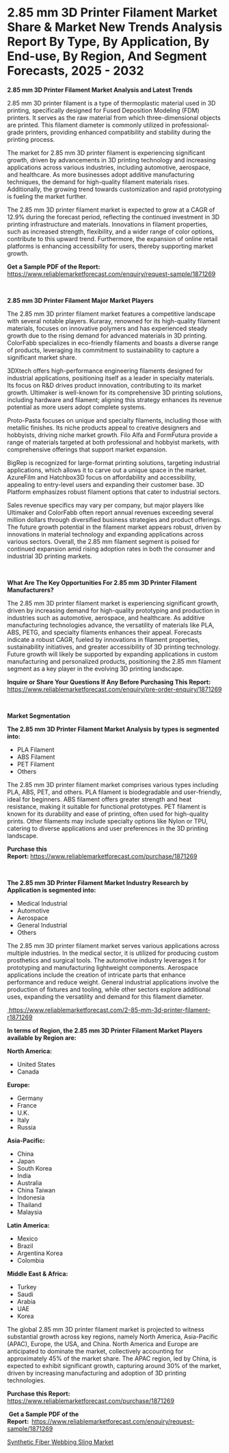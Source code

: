 <p><h1>2.85 mm 3D Printer Filament Market Share & Market New Trends Analysis Report By Type, By Application, By End-use, By Region, And Segment Forecasts, 2025 - 2032</h1></p><p><strong>2.85 mm 3D Printer Filament Market Analysis and Latest Trends</strong></p>
<p><p>2.85 mm 3D printer filament is a type of thermoplastic material used in 3D printing, specifically designed for Fused Deposition Modeling (FDM) printers. It serves as the raw material from which three-dimensional objects are printed. This filament diameter is commonly utilized in professional-grade printers, providing enhanced compatibility and stability during the printing process.</p><p>The market for 2.85 mm 3D printer filament is experiencing significant growth, driven by advancements in 3D printing technology and increasing applications across various industries, including automotive, aerospace, and healthcare. As more businesses adopt additive manufacturing techniques, the demand for high-quality filament materials rises. Additionally, the growing trend towards customization and rapid prototyping is fueling the market further.</p><p>The 2.85 mm 3D printer filament market is expected to grow at a CAGR of 12.9% during the forecast period, reflecting the continued investment in 3D printing infrastructure and materials. Innovations in filament properties, such as increased strength, flexibility, and a wider range of color options, contribute to this upward trend. Furthermore, the expansion of online retail platforms is enhancing accessibility for users, thereby supporting market growth.</p></p>
<p><strong>Get a Sample PDF of the Report:&nbsp;</strong> <a href="https://www.reliablemarketforecast.com/enquiry/request-sample/1871269?utm_campaign=1105&utm_medium=2&utm_source=Github&utm_content=ia&utm_term=04022025&utm_id=285-mm-3d-printer-filament">https://www.reliablemarketforecast.com/enquiry/request-sample/1871269</a></p>
<p>&nbsp;</p>
<p><strong>2.85 mm 3D Printer Filament Major Market Players</strong></p>
<p><p>The 2.85 mm 3D printer filament market features a competitive landscape with several notable players. Kuraray, renowned for its high-quality filament materials, focuses on innovative polymers and has experienced steady growth due to the rising demand for advanced materials in 3D printing. ColorFabb specializes in eco-friendly filaments and boasts a diverse range of products, leveraging its commitment to sustainability to capture a significant market share.</p><p>3DXtech offers high-performance engineering filaments designed for industrial applications, positioning itself as a leader in specialty materials. Its focus on R&D drives product innovation, contributing to its market growth. Ultimaker is well-known for its comprehensive 3D printing solutions, including hardware and filament; aligning this strategy enhances its revenue potential as more users adopt complete systems.</p><p>Proto-Pasta focuses on unique and specialty filaments, including those with metallic finishes. Its niche products appeal to creative designers and hobbyists, driving niche market growth. Filo Alfa and FormFutura provide a range of materials targeted at both professional and hobbyist markets, with comprehensive offerings that support market expansion.</p><p>BigRep is recognized for large-format printing solutions, targeting industrial applications, which allows it to carve out a unique space in the market. AzureFilm and Hatchbox3D focus on affordability and accessibility, appealing to entry-level users and expanding their customer base. 3D Platform emphasizes robust filament options that cater to industrial sectors.</p><p>Sales revenue specifics may vary per company, but major players like Ultimaker and ColorFabb often report annual revenues exceeding several million dollars through diversified business strategies and product offerings. The future growth potential in the filament market appears robust, driven by innovations in material technology and expanding applications across various sectors. Overall, the 2.85 mm filament segment is poised for continued expansion amid rising adoption rates in both the consumer and industrial 3D printing markets.</p></p>
<p>&nbsp;</p>
<p><strong>What Are The Key Opportunities For 2.85 mm 3D Printer Filament Manufacturers?</strong></p>
<p><p>The 2.85 mm 3D printer filament market is experiencing significant growth, driven by increasing demand for high-quality prototyping and production in industries such as automotive, aerospace, and healthcare. As additive manufacturing technologies advance, the versatility of materials like PLA, ABS, PETG, and specialty filaments enhances their appeal. Forecasts indicate a robust CAGR, fueled by innovations in filament properties, sustainability initiatives, and greater accessibility of 3D printing technology. Future growth will likely be supported by expanding applications in custom manufacturing and personalized products, positioning the 2.85 mm filament segment as a key player in the evolving 3D printing landscape.</p></p>
<p><strong>Inquire or Share Your Questions If Any Before Purchasing This Report:</strong> <a href="https://www.reliablemarketforecast.com/enquiry/pre-order-enquiry/1871269?utm_campaign=1105&utm_medium=2&utm_source=Github&utm_content=ia&utm_term=04022025&utm_id=285-mm-3d-printer-filament">https://www.reliablemarketforecast.com/enquiry/pre-order-enquiry/1871269</a></p>
<p>&nbsp;</p>
<p><strong>Market Segmentation</strong></p>
<p><strong>The 2.85 mm 3D Printer Filament Market Analysis by types is segmented into:</strong></p>
<p><ul><li>PLA Filament</li><li>ABS Filament</li><li>PET Filament</li><li>Others</li></ul></p>
<p><p>The 2.85 mm 3D printer filament market comprises various types including PLA, ABS, PET, and others. PLA filament is biodegradable and user-friendly, ideal for beginners. ABS filament offers greater strength and heat resistance, making it suitable for functional prototypes. PET filament is known for its durability and ease of printing, often used for high-quality prints. Other filaments may include specialty options like Nylon or TPU, catering to diverse applications and user preferences in the 3D printing landscape.</p></p>
<p><strong>Purchase this Report:&nbsp;</strong><a href="https://www.reliablemarketforecast.com/purchase/1871269?utm_campaign=1105&utm_medium=2&utm_source=Github&utm_content=ia&utm_term=04022025&utm_id=285-mm-3d-printer-filament">https://www.reliablemarketforecast.com/purchase/1871269</a></p>
<p>&nbsp;</p>
<p><strong>The 2.85 mm 3D Printer Filament Market Industry Research by Application is segmented into:</strong></p>
<p><ul><li>Medical Industrial</li><li>Automotive</li><li>Aerospace</li><li>General Industrial</li><li>Others</li></ul></p>
<p><p>The 2.85 mm 3D printer filament market serves various applications across multiple industries. In the medical sector, it is utilized for producing custom prosthetics and surgical tools. The automotive industry leverages it for prototyping and manufacturing lightweight components. Aerospace applications include the creation of intricate parts that enhance performance and reduce weight. General industrial applications involve the production of fixtures and tooling, while other sectors explore additional uses, expanding the versatility and demand for this filament diameter.</p></p>
<p><a href="https://www.reliablemarketforecast.com/2-85-mm-3d-printer-filament-r1871269?utm_campaign=1105&utm_medium=2&utm_source=Github&utm_content=ia&utm_term=04022025&utm_id=285-mm-3d-printer-filament">&nbsp;https://www.reliablemarketforecast.com/2-85-mm-3d-printer-filament-r1871269</a></p>
<p><strong>In terms of Region, the 2.85 mm 3D Printer Filament Market Players available by Region are:</strong></p>
<p>
    <p> <strong> North America: </strong>
        <ul>
            <li>United States</li>
            <li>Canada</li>
        </ul>
        </p> 
    <p> <strong> Europe: </strong>
        <ul>
            <li>Germany</li>
            <li>France</li>
            <li>U.K.</li>
            <li>Italy</li>
            <li>Russia</li>
        </ul>
        </p> 
    <p> <strong> Asia-Pacific: </strong>
        <ul>
            <li>China</li>
            <li>Japan</li>
            <li>South Korea</li>
            <li>India</li>
            <li>Australia</li>
            <li>China Taiwan</li>
            <li>Indonesia</li>
            <li>Thailand</li>
            <li>Malaysia</li>
        </ul>
        </p> 
    <p> <strong> Latin America: </strong>
        <ul>
            <li>Mexico</li>
            <li>Brazil</li>
            <li>Argentina Korea</li>
            <li>Colombia</li>
        </ul>
        </p> 
    <p> <strong> Middle East & Africa: </strong>
        <ul>
            <li>Turkey</li>
            <li>Saudi</li>
            <li>Arabia</li>
            <li>UAE</li>
            <li>Korea</li>
        </ul>
    </p>
    </p>
<p><p>The global 2.85 mm 3D printer filament market is projected to witness substantial growth across key regions, namely North America, Asia-Pacific (APAC), Europe, the USA, and China. North America and Europe are anticipated to dominate the market, collectively accounting for approximately 45% of the market share. The APAC region, led by China, is expected to exhibit significant growth, capturing around 30% of the market, driven by increasing manufacturing and adoption of 3D printing technologies.</p></p>
<p><strong>Purchase this Report: </strong><a href="https://www.reliablemarketforecast.com/purchase/1871269?utm_campaign=1105&utm_medium=2&utm_source=Github&utm_content=ia&utm_term=04022025&utm_id=285-mm-3d-printer-filament">https://www.reliablemarketforecast.com/purchase/1871269</a></p>
<p>&nbsp;<strong>Get a Sample PDF of the Report:&nbsp;&nbsp;</strong><a href="https://www.reliablemarketforecast.com/enquiry/request-sample/1871269?utm_campaign=1105&utm_medium=2&utm_source=Github&utm_content=ia&utm_term=04022025&utm_id=285-mm-3d-printer-filament">https://www.reliablemarketforecast.com/enquiry/request-sample/1871269</a></p>
<p><strong></strong></p>
<p><p><a href="https://github.com/prosalinda88/Market-Research-Report-List-7/blob/main/synthetic-fiber-webbing-sling-market.md?utm_campaign=1105&utm_medium=2&utm_source=Github&utm_content=ia&utm_term=04022025&utm_id=285-mm-3d-printer-filament">Synthetic Fiber Webbing Sling Market</a></p></p>